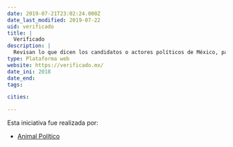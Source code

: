 ```yaml
---
date: 2019-07-21T23:02:24.000Z
date_last_modified: 2019-07-22
uid: verificado
title: |
  Verificado
description: |
  Revisan lo que dicen los candidatos o actores políticos de México, para saber si sus dichos son verdad o mentira.
type: Plataforma web
website: https://verificado.mx/
date_ini: 2018
date_end: 
tags:

cities: 

---
```


Esta iniciativa fue realizada por:

- [Animal Político](/organizaciones/animal-politico)
